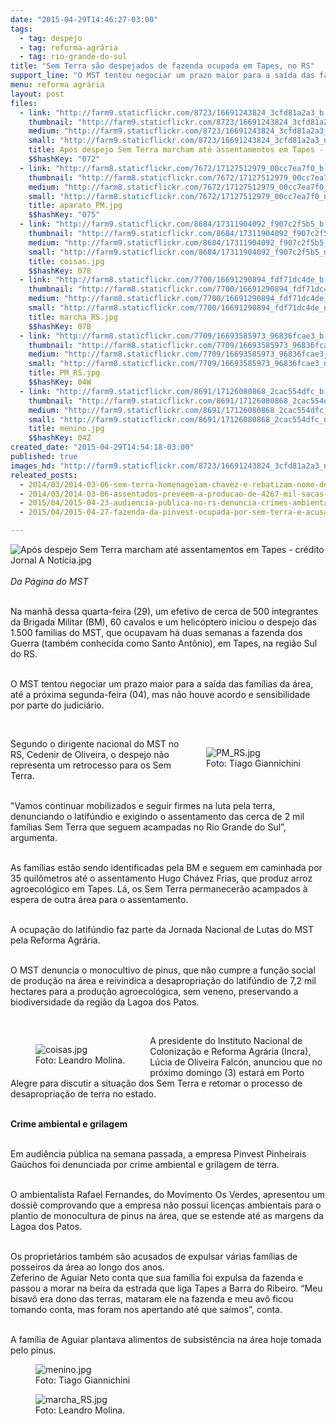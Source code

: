 ```yaml
---
date: "2015-04-29T14:46:27-03:00"
tags:
  - tag: despejo
  - tag: reforma-agrária
  - tag: rio-grande-do-sul
title: "Sem Terra são despejados de fazenda ocupada em Tapes, no RS"
support_line: "O MST tentou negociar um prazo maior para a saída das famílias da área, até a próxima segunda-feira (04), mas não houve acordo e sensibilidade por parte do judiciário."
menu: reforma agrária
layout: post
files:
  - link: "http://farm9.staticflickr.com/8723/16691243824_3cfd81a2a3_b.jpg"
    thumbnail: "http://farm9.staticflickr.com/8723/16691243824_3cfd81a2a3_t.jpg"
    medium: "http://farm9.staticflickr.com/8723/16691243824_3cfd81a2a3_z.jpg"
    small: "http://farm9.staticflickr.com/8723/16691243824_3cfd81a2a3_n.jpg"
    title: Após despejo Sem Terra marcham até assentamentos em Tapes - crédito Jornal A Notícia.jpg
    $$hashKey: "072"
  - link: "http://farm8.staticflickr.com/7672/17127512979_00cc7ea7f0_b.jpg"
    thumbnail: "http://farm8.staticflickr.com/7672/17127512979_00cc7ea7f0_t.jpg"
    medium: "http://farm8.staticflickr.com/7672/17127512979_00cc7ea7f0_z.jpg"
    small: "http://farm8.staticflickr.com/7672/17127512979_00cc7ea7f0_n.jpg"
    title: aparato_PM.jpg
    $$hashKey: "075"
  - link: "http://farm9.staticflickr.com/8684/17311904092_f907c2f5b5_b.jpg"
    thumbnail: "http://farm9.staticflickr.com/8684/17311904092_f907c2f5b5_t.jpg"
    medium: "http://farm9.staticflickr.com/8684/17311904092_f907c2f5b5_z.jpg"
    small: "http://farm9.staticflickr.com/8684/17311904092_f907c2f5b5_n.jpg"
    title: coisas.jpg
    $$hashKey: 078
  - link: "http://farm8.staticflickr.com/7700/16691290894_fdf71dc4de_b.jpg"
    thumbnail: "http://farm8.staticflickr.com/7700/16691290894_fdf71dc4de_t.jpg"
    medium: "http://farm8.staticflickr.com/7700/16691290894_fdf71dc4de_z.jpg"
    small: "http://farm8.staticflickr.com/7700/16691290894_fdf71dc4de_n.jpg"
    title: marcha_RS.jpg
    $$hashKey: 07B
  - link: "http://farm8.staticflickr.com/7709/16693585973_96836fcae3_b.jpg"
    thumbnail: "http://farm8.staticflickr.com/7709/16693585973_96836fcae3_t.jpg"
    medium: "http://farm8.staticflickr.com/7709/16693585973_96836fcae3_z.jpg"
    small: "http://farm8.staticflickr.com/7709/16693585973_96836fcae3_n.jpg"
    title: PM_RS.jpg
    $$hashKey: 04W
  - link: "http://farm9.staticflickr.com/8691/17126080868_2cac554dfc_b.jpg"
    thumbnail: "http://farm9.staticflickr.com/8691/17126080868_2cac554dfc_t.jpg"
    medium: "http://farm9.staticflickr.com/8691/17126080868_2cac554dfc_z.jpg"
    small: "http://farm9.staticflickr.com/8691/17126080868_2cac554dfc_n.jpg"
    title: menino.jpg
    $$hashKey: 04Z
created_date: "2015-04-29T14:54:18-03:00"
published: true
images_hd: "http://farm9.staticflickr.com/8723/16691243824_3cfd81a2a3_n.jpg"
releated_posts:
  - 2014/03/2014-03-06-sem-terra-homenageiam-chavez-e-rebatizam-nome-de-assentamento.md
  - 2014/03/2014-03-06-assentados-preveem-a-producao-de-4267-mil-sacas-de-arroz-agroecologico.md
  - 2015/04/2015-04-23-audiencia-publica-no-rs-denuncia-crimes-ambientais-em-fazenda-ocupa-pelos-sem-terra.md
  - 2015/04/2015-04-27-fazenda-da-pinvest-ocupada-por-sem-terra-e-acusada-de-grilagem-e-danos-ambientais.md

---
```

<p><img alt="Após despejo Sem Terra marcham até assentamentos em Tapes - crédito Jornal A Notícia.jpg" src="http://farm9.staticflickr.com/8723/16691243824_3cfd81a2a3_b.jpg" /><br />
<br />
<em>Da P&aacute;gina do MST</em></p>

<p><br />
Na manh&atilde; dessa quarta-feira (29), um efetivo de cerca de 500 integrantes da Brigada Militar (BM), 60 cavalos e um helic&oacute;ptero iniciou o despejo das 1.500 fam&iacute;lias do MST, que ocupavam h&aacute; duas semanas a fazenda dos Guerra (tamb&eacute;m conhecida como Santo Ant&ocirc;nio), em Tapes, na regi&atilde;o Sul do RS.</p>

<p><br />
O MST tentou negociar um prazo maior para a sa&iacute;da das fam&iacute;lias da &aacute;rea, at&eacute; a pr&oacute;xima segunda-feira (04), mas n&atilde;o houve acordo e sensibilidade por parte do judici&aacute;rio.</p>

<p>&nbsp;</p>

<figure class="image" style="float:right"><img alt="PM_RS.jpg" src="http://farm8.staticflickr.com/7709/16693585973_96836fcae3_b.jpg" />
<figcaption>Foto: Tiago Giannichini</figcaption>
</figure>

<p>Segundo o dirigente nacional do MST no RS, Cedenir de Oliveira, o despejo n&atilde;o representa um retrocesso para os Sem Terra.</p>

<p><br />
&quot;Vamos continuar mobilizados e seguir firmes na luta pela terra, denunciando o latif&uacute;ndio e exigindo o assentamento das cerca de 2 mil fam&iacute;lias Sem Terra que seguem acampadas no Rio Grande do Sul&rdquo;, argumenta.</p>

<p><br />
As fam&iacute;lias est&atilde;o sendo identificadas pela BM e seguem em caminhada por 35 quil&ocirc;metros at&eacute; o assentamento Hugo Ch&aacute;vez Frias, que produz arroz agroecol&oacute;gico em Tapes. L&aacute;, os Sem Terra permanecer&atilde;o acampados &agrave; espera de outra &aacute;rea para o assentamento.</p>

<p><br />
A ocupa&ccedil;&atilde;o do latif&uacute;ndio faz parte da Jornada Nacional de Lutas do MST pela Reforma Agr&aacute;ria.</p>

<p><br />
O MST denuncia o monocultivo de pinus, que n&atilde;o cumpre a fun&ccedil;&atilde;o social de produ&ccedil;&atilde;o na &aacute;rea e reivindica a desapropria&ccedil;&atilde;o do latif&uacute;ndio de 7,2 mil hectares para a produ&ccedil;&atilde;o agroecol&oacute;gica, sem veneno, preservando a biodiversidade da regi&atilde;o da Lagoa dos Patos.</p>

<p>&nbsp;</p>

<figure class="image" style="float:left"><img alt="coisas.jpg" src="http://farm9.staticflickr.com/8684/17311904092_f907c2f5b5_b.jpg" />
<figcaption>Foto: Leandro Molina.</figcaption>
</figure>

<p>A presidente do Instituto Nacional de Coloniza&ccedil;&atilde;o e Reforma Agr&aacute;ria (Incra), L&uacute;cia de Oliveira Falc&oacute;n, anunciou que no pr&oacute;ximo domingo (3) estar&aacute; em Porto Alegre para discutir a situa&ccedil;&atilde;o dos Sem Terra e retomar o processo de desapropria&ccedil;&atilde;o de terra no estado.</p>

<p><br />
<strong>Crime ambiental e grilagem</strong></p>

<p><br />
Em audi&ecirc;ncia p&uacute;blica na semana passada, a empresa Pinvest Pinheirais Ga&uacute;chos foi denunciada por crime ambiental e grilagem de terra.</p>

<p><br />
O ambientalista Rafael Fernandes, do Movimento Os Verdes, apresentou um dossi&ecirc; comprovando que a empresa n&atilde;o possui licen&ccedil;as ambientais para o plantio de monocultura de pinus na &aacute;rea, que se estende at&eacute; as margens da Lagoa dos Patos.</p>

<p><br />
Os propriet&aacute;rios tamb&eacute;m s&atilde;o acusados de expulsar v&aacute;rias fam&iacute;lias de posseiros da &aacute;rea ao longo dos anos.<br />
Zeferino de Aguiar Neto conta que sua fam&iacute;lia foi expulsa da fazenda e passou a morar na beira da estrada que liga Tapes a Barra do Ribeiro. &ldquo;Meu bisav&ocirc; era dono das terras, mataram ele na fazenda e meu av&ocirc; ficou tomando conta, mas foram nos apertando at&eacute; que sa&iacute;mos&rdquo;, conta.</p>

<p><br />
A fam&iacute;lia de Aguiar plantava alimentos de subsist&ecirc;ncia na &aacute;rea hoje tomada pelo pinus.</p>

<figure class="image"><img alt="menino.jpg" src="http://farm9.staticflickr.com/8691/17126080868_2cac554dfc_b.jpg" />
<figcaption>Foto: Tiago Giannichini</figcaption>
</figure>

<figure class="image"><img alt="marcha_RS.jpg" src="http://farm8.staticflickr.com/7700/16691290894_fdf71dc4de_b.jpg" />
<figcaption>Foto: Leandro Molina.</figcaption>
</figure>
